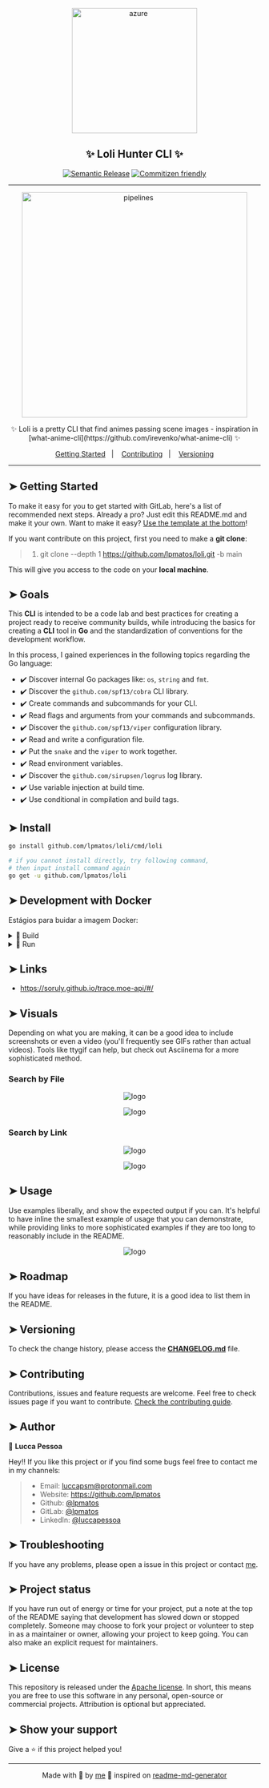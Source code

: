 <div align="center">

<p align="center">
  <img alt="azure" src="https://i.pinimg.com/280x280_RS/d0/13/35/d01335f147c586e56829415e611f0ae7.jpg" width="250px" float="center"/>
</p>


<h2 align="center">✨ Loli Hunter CLI ✨</h2>

<div align="center">

[![Semantic Release](https://img.shields.io/badge/%20%20%F0%9F%93%A6%F0%9F%9A%80-semantic--release-e10079.svg)](https://gitlab.com/nuageit/shared/auto-devops)
[![Commitizen friendly](https://img.shields.io/badge/commitizen-friendly-brightgreen.svg)](https://gitlab.com/nuageit/shared/auto-devops)

</div>

---

<p align="center">
  <img alt="pipelines" src="https://images.ctfassets.net/em6l9zw4tzag/7j79Xx5NqeJlvGj6w98JUX/ecd7317698578b9efa1482154d0188f4/configuringpipeline.gif" width="450px" float="center"/>
</p>

<p align="center">
  ✨ Loli is a pretty CLI that find animes passing scene images - inspiration in [what-anime-cli](https://github.com/irevenko/what-anime-cli) ✨
</p>

<p align="center">
  <a href="#getting-started">Getting Started</a>&nbsp;&nbsp;&nbsp;|&nbsp;&nbsp;&nbsp;
  <a href="#contributing">Contributing</a>&nbsp;&nbsp;&nbsp;|&nbsp;&nbsp;&nbsp;
  <a href="#versioning">Versioning</a>
</p>

</div>

---

## ➤ Getting Started <a name = "getting-started"></a>

To make it easy for you to get started with GitLab, here's a list of recommended next steps. Already a pro? Just edit this README.md and make it your own. Want to make it easy? [Use the template at the bottom](#editing-this-readme)!

If you want contribute on this project, first you need to make a **git clone**:

>
> 1. git clone --depth 1 <https://github.com/lpmatos/loli.git> -b main
>

This will give you access to the code on your **local machine**.

## ➤ Goals

This **CLI** is intended to be a code lab and best practices for creating a project ready to receive community builds, while introducing the basics for creating a **CLI** tool in **Go** and the standardization of conventions for the development workflow.

In this process, I gained experiences in the following topics regarding the Go language:

- ✔️ Discover internal Go packages like: `os`, `string` and `fmt`.
- ✔️ Discover the `github.com/spf13/cobra` CLI library.
- ✔️ Create commands and subcommands for your CLI.
- ✔️ Read flags and arguments from your commands and subcommands.
- ✔️ Discover the `github.com/spf13/viper` configuration library.
- ✔️ Read and write a configuration file.
- ✔️ Put the `snake` and the `viper` to work together.
- ✔️ Read environment variables.
- ✔️ Discover the `github.com/sirupsen/logrus` log library.
- ✔️ Use variable injection at build time.
- ✔️ Use conditional in compilation and build tags.

## ➤ Install

```bash
go install github.com/lpmatos/loli/cmd/loli

# if you cannot install directly, try following command,
# then input install command again
go get -u github.com/lpmatos/loli
```

## ➤ Development with Docker


Estágios para buidar a imagem Docker:

<details><summary>🐋 Build</summary>
<p>

Docker commands to build your image:

```bash
docker image build -t <IMAGE_NAME> -f <PATH_DOCKERFILE> <PATH_CONTEXT_DOCKERFILE>
docker image build -t <IMAGE_NAME> . (This context)
```
</p>
</details>

<details><summary>🐋 Run</summary>
<p>

Docker commands to run a container with your image:

* **Linux** running:

```bash
docker container run -d -p <LOCAL_PORT:CONTAINER_PORT> <IMAGE_NAME> <COMMAND>
docker container run -it --rm --name <CONTAINER_NAME> -p <LOCAL_PORT:CONTAINER_PORT> <IMAGE_NAME> <COMMAND>
```

* **Windows** running:

```bash
winpty docker.exe container run -it --rm <IMAGE_NAME> <COMMAND>
```
</p>
</details>

## ➤ Links <a name = "links"></a>

* https://soruly.github.io/trace.moe-api/#/

## ➤ Visuals <a name = "visuals"></a>

Depending on what you are making, it can be a good idea to include screenshots or even a video (you'll frequently see GIFs rather than actual videos). Tools like ttygif can help, but check out Asciinema for a more sophisticated method.

### Search by File

<p align="center">
  <img alt="logo" src="./docs/assets/find_by_file.PNG"/>
</p>

<p align="center">
  <img alt="logo" src="./docs/assets/find_by_file_pretty.PNG"/>
</p>

### Search by Link

<p align="center">
  <img alt="logo" src="./docs/assets/find_by_link.PNG"/>
</p>

<p align="center">
  <img alt="logo" src="./docs/assets/find_by_link_pretty.PNG"/>
</p>

## ➤ Usage <a name = "usage"></a>

Use examples liberally, and show the expected output if you can. It's helpful to have inline the smallest example of usage that you can demonstrate, while providing links to more sophisticated examples if they are too long to reasonably include in the README.

<p align="center">
  <img alt="logo" src="./docs/assets/menu.PNG" float="center"/>
</p>

## ➤ Roadmap <a name = "roadmap"></a>

If you have ideas for releases in the future, it is a good idea to list them in the README.

## ➤ Versioning <a name = "versioning"></a>

To check the change history, please access the [**CHANGELOG.md**](CHANGELOG.md) file.

## ➤ Contributing <a name = "contributing"></a>

Contributions, issues and feature requests are welcome. Feel free to check issues page if you want to contribute. [Check the contributing guide](https://nuageit.atlassian.net/wiki/spaces/OPSNUAGE/pages/1995309068/Processo+de+contribui+o).

## ➤ Author <a name = "author"></a>

👤 **Lucca Pessoa**

Hey!! If you like this project or if you find some bugs feel free to contact me in my channels:

>
> * Email: luccapsm@protonmail.com
> * Website: https://github.com/lpmatos
> * Github: [@lpmatos](https://github.com/lpmatos)
> * GitLab: [@lpmatos](https://gitlab.com/lpmatos)
> * LinkedIn: [@luccapessoa](https://www.linkedin.com/in/luccapessoa/)
>

## ➤ Troubleshooting <a name = "troubleshooting"></a>

If you have any problems, please open a issue in this project or contact [me](https://github.com/lpmatos).

## ➤ Project status <a name = "project-status"></a>

If you have run out of energy or time for your project, put a note at the top of the README saying that development has slowed down or stopped completely. Someone may choose to fork your project or volunteer to step in as a maintainer or owner, allowing your project to keep going. You can also make an explicit request for maintainers.

## ➤ License <a name = "license"></a>

This repository is released under the [Apache license](https://www.apache.org/licenses/LICENSE-2.0). In short, this means you are free to use this software in any personal, open-source or commercial projects. Attribution is optional but appreciated.

## ➤ Show your support <a name = "show-your-support"></a>

Give a ⭐️ if this project helped you!

---

<div align="center">

Made with 💜 by [me](https://github.com/lpmatos) :wave: inspired on [readme-md-generator](https://github.com/kefranabg/readme-md-generator)

</div>
